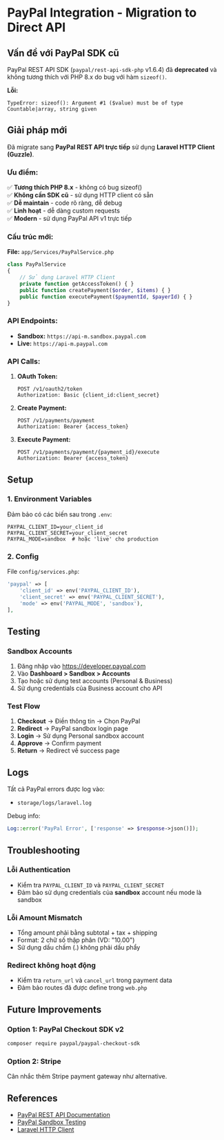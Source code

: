 # PayPal Integration - Migration to Direct API

## Vấn đề với PayPal SDK cũ

PayPal REST API SDK (`paypal/rest-api-sdk-php` v1.6.4) đã **deprecated** và không tương thích với PHP 8.x do bug với hàm `sizeof()`.

**Lỗi:**

```
TypeError: sizeof(): Argument #1 ($value) must be of type Countable|array, string given
```

## Giải pháp mới

Đã migrate sang **PayPal REST API trực tiếp** sử dụng **Laravel HTTP Client (Guzzle)**.

### Ưu điểm:

✅ **Tương thích PHP 8.x** - không có bug sizeof()  
✅ **Không cần SDK cũ** - sử dụng HTTP client có sẵn  
✅ **Dễ maintain** - code rõ ràng, dễ debug  
✅ **Linh hoạt** - dễ dàng custom requests  
✅ **Modern** - sử dụng PayPal API v1 trực tiếp

### Cấu trúc mới:

**File:** `app/Services/PayPalService.php`

```php
class PayPalService
{
    // Sử dụng Laravel HTTP Client
    private function getAccessToken() { }
    public function createPayment($order, $items) { }
    public function executePayment($paymentId, $payerId) { }
}
```

### API Endpoints:

-   **Sandbox:** `https://api-m.sandbox.paypal.com`
-   **Live:** `https://api-m.paypal.com`

### API Calls:

1. **OAuth Token:**

    ```
    POST /v1/oauth2/token
    Authorization: Basic {client_id:client_secret}
    ```

2. **Create Payment:**

    ```
    POST /v1/payments/payment
    Authorization: Bearer {access_token}
    ```

3. **Execute Payment:**
    ```
    POST /v1/payments/payment/{payment_id}/execute
    Authorization: Bearer {access_token}
    ```

## Setup

### 1. Environment Variables

Đảm bảo có các biến sau trong `.env`:

```env
PAYPAL_CLIENT_ID=your_client_id
PAYPAL_CLIENT_SECRET=your_client_secret
PAYPAL_MODE=sandbox  # hoặc 'live' cho production
```

### 2. Config

File `config/services.php`:

```php
'paypal' => [
    'client_id' => env('PAYPAL_CLIENT_ID'),
    'client_secret' => env('PAYPAL_CLIENT_SECRET'),
    'mode' => env('PAYPAL_MODE', 'sandbox'),
],
```

## Testing

### Sandbox Accounts

1. Đăng nhập vào https://developer.paypal.com
2. Vào **Dashboard > Sandbox > Accounts**
3. Tạo hoặc sử dụng test accounts (Personal & Business)
4. Sử dụng credentials của Business account cho API

### Test Flow

1. **Checkout** → Điền thông tin → Chọn PayPal
2. **Redirect** → PayPal sandbox login page
3. **Login** → Sử dụng Personal sandbox account
4. **Approve** → Confirm payment
5. **Return** → Redirect về success page

## Logs

Tất cả PayPal errors được log vào:

-   `storage/logs/laravel.log`

Debug info:

```php
Log::error('PayPal Error', ['response' => $response->json()]);
```

## Troubleshooting

### Lỗi Authentication

-   Kiểm tra `PAYPAL_CLIENT_ID` và `PAYPAL_CLIENT_SECRET`
-   Đảm bảo sử dụng credentials của **sandbox** account nếu mode là sandbox

### Lỗi Amount Mismatch

-   Tổng amount phải bằng subtotal + tax + shipping
-   Format: 2 chữ số thập phân (VD: "10.00")
-   Sử dụng dấu chấm (.) không phải dấu phẩy

### Redirect không hoạt động

-   Kiểm tra `return_url` và `cancel_url` trong payment data
-   Đảm bảo routes đã được define trong `web.php`

## Future Improvements

### Option 1: PayPal Checkout SDK v2

```bash
composer require paypal/paypal-checkout-sdk
```

### Option 2: Stripe

Cân nhắc thêm Stripe payment gateway như alternative.

## References

-   [PayPal REST API Documentation](https://developer.paypal.com/docs/api/overview/)
-   [PayPal Sandbox Testing](https://developer.paypal.com/tools/sandbox/)
-   [Laravel HTTP Client](https://laravel.com/docs/http-client)
